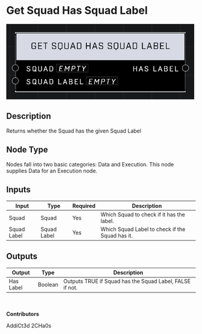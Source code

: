 # Get Squad Has Squad Label
![](../../../.gitbook/assets/get-squad-has-squad-label.png)

## Description
Returns whether the Squad has the given Squad Label

## Node Type
Nodes fall into two basic categories: Data and Execution. This node supplies Data for an Execution node.

## Inputs
| Input            | Type             | Required | Description												    |
|------------------|------------------|----------|--------------------------------------------------------------|
| Squad | Squad | Yes | Which Squad to check if it has the label. |
| Squad Label | Squad Label | Yes | Which Squad Label to check if the Squad has it. |

## Outputs
| Output           | Type             | Description												     |
|------------------|------------------|--------------------------------------------------------------|
| Has Label | Boolean | Outputs TRUE if Squad has the Squad Label, FALSE if not. |

\
\
**Contributors**

AddiCt3d 2CHa0s